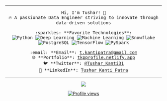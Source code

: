 <hr></hr>
<p align="center">
  <samp>
    Hi, I'm Tushar! 👋 <br>
    🔥 A passionate Data Engineer striving to innovate through data-driven solutions <br><br>
    :sparkles: **Favorite Technologies**: <br>
    <img src="https://img.shields.io/badge/Python-3776AB?style=for-the-badge&logo=python&logoColor=white" alt="Python"> 
    <img src="https://img.shields.io/badge/Deep%20Learning-FF6F00?style=for-the-badge&logo=tensorflow&logoColor=white" alt="Deep Learning"> 
    <img src="https://img.shields.io/badge/Machine%20Learning-065666?style=for-the-badge&logo=scikit-learn&logoColor=white" alt="Machine Learning"> 
    <img src="https://img.shields.io/badge/Snowflake-29B5E8?style=for-the-badge&logo=snowflake&logoColor=white" alt="Snowflake"> 
    <img src="https://img.shields.io/badge/PostgreSQL-4169E1?style=for-the-badge&logo=postgresql&logoColor=white" alt="PostgreSQL"> 
    <img src="https://img.shields.io/badge/TensorFlow-FF6F00?style=for-the-badge&logo=tensorflow&logoColor=white" alt="TensorFlow"> 
    <img src="https://img.shields.io/badge/PySpark-E25A1C?style=for-the-badge&logo=apache-spark&logoColor=white" alt="PySpark"> 
    <br><br>
    :email: **Email**: <a href="mailto:t.kantipatra@gmail.com">t.kantipatra@gmail.com</a> <br>
    🌐 **Portfolio**: <a href="https://tkpprofile.netlify.app" target="_blank">tkpprofile.netlify.app</a> <br>
    🐦 **Twitter**: <a href="https://x.com/Tushar_Kanti31" target="_blank">@Tushar_Kanti31</a> <br>
    💼 **LinkedIn**: <a href="https://www.linkedin.com/in/tushar-kanti01/" target="_blank">Tushar Kanti Patra</a> <br>
  </samp>
</p>

<hr></hr>
<p align="center">
  <a href="https://github.com/tusharkpatra?tab=repositories"><img src="https://img.shields.io/badge/My%20Repos-Check%20Them%20Out-blueviolet?style=for-the-badge&logo=github"></a>
</p>

<p align="center">
  <a href="https://github.com/tusharkpatra"><img src="https://komarev.com/ghpvc/?username=tusharkpatra&color=blue&style=for-the-badge" alt="Profile views"></a>
</p>
